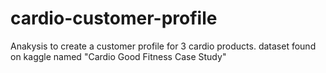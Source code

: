 # cardio-customer-profile

Anakysis to create a customer profile for 3 cardio products.
dataset found on kaggle named "Cardio Good Fitness Case Study"
